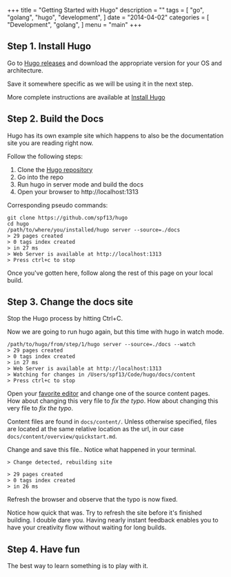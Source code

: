 +++
title = "Getting Started with Hugo"
description = ""
tags = [
	"go",
	"golang",
	"hugo",
	"development",
]
date = "2014-04-02"
categories = [
	"Development",
	"golang",
]
menu = "main"
+++

## Step 1. Install Hugo

Go to [Hugo releases](https://github.com/spf13/hugo/releases) and download the
appropriate version for your OS and architecture.

Save it somewhere specific as we will be using it in the next step.

More complete instructions are available at [Install Hugo](https://gohugo.io/getting-started/installing/)

## Step 2. Build the Docs

Hugo has its own example site which happens to also be the documentation site
you are reading right now.

Follow the following steps:

 1. Clone the [Hugo repository](http://github.com/spf13/hugo)
 2. Go into the repo
 3. Run hugo in server mode and build the docs
 4. Open your browser to http://localhost:1313

Corresponding pseudo commands:

	git clone https://github.com/spf13/hugo
	cd hugo
	/path/to/where/you/installed/hugo server --source=./docs
	> 29 pages created
	> 0 tags index created
	> in 27 ms
	> Web Server is available at http://localhost:1313
	> Press ctrl+c to stop

Once you've gotten here, follow along the rest of this page on your local build.

## Step 3. Change the docs site

Stop the Hugo process by hitting Ctrl+C.

Now we are going to run hugo again, but this time with hugo in watch mode.

	/path/to/hugo/from/step/1/hugo server --source=./docs --watch
	> 29 pages created
	> 0 tags index created
	> in 27 ms
	> Web Server is available at http://localhost:1313
	> Watching for changes in /Users/spf13/Code/hugo/docs/content
	> Press ctrl+c to stop


Open your [favorite editor](http://vim.spf13.com) and change one of the source
content pages. How about changing this very file to *fix the typo*. How about changing this very file to *fix the typo*.

Content files are found in `docs/content/`. Unless otherwise specified, files
are located at the same relative location as the url, in our case
`docs/content/overview/quickstart.md`.

Change and save this file.. Notice what happened in your terminal.

	> Change detected, rebuilding site

	> 29 pages created
	> 0 tags index created
	> in 26 ms

Refresh the browser and observe that the typo is now fixed.

Notice how quick that was. Try to refresh the site before it's finished building. I double dare you.
Having nearly instant feedback enables you to have your creativity flow without waiting for long builds.

## Step 4. Have fun

The best way to learn something is to play with it.